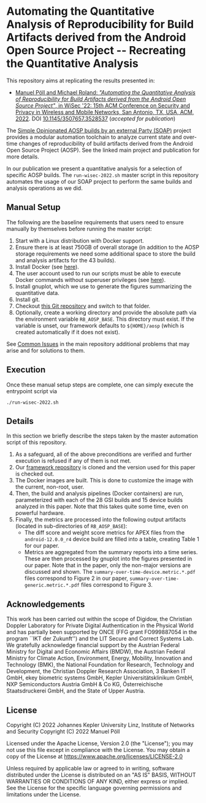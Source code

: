 # Automating the Quantitative Analysis of Reproducibility for Build Artifacts derived from the Android Open Source Project -- Recreating the Quantitative Analysis

This repository aims at replicating the results presented in:
- [Manuel Pöll and Michael Roland: *"Automating the Quantitative Analysis of Reproducibility for Build Artifacts derived from the Android Open Source Project"*, in WiSec '22: 15th ACM Conference on Security and Privacy in Wireless and Mobile Networks, San Antonio, TX, USA, ACM, 2022](https://www.digidow.eu/publications/2022-poell-wisec/Poell_2022_WiSec2022_ReproducibilityAOSP.pdf). DOI [10.1145/3507657.3528537](https://doi.org/10.1145/3507657.3528537) (*accepted for publication*)

The [Simple Opinionated AOSP builds by an external Party (SOAP)](https://github.com/mobilesec/reproducible-builds-aosp) project provides a modular automation toolchain to analyze current state and over-time changes of reproducibility of build artifacts derived from the Android Open Source Project (AOSP).
See the linked main project and publication for more details.

In our publication we present a quantitative analysis for a selection of specific AOSP builds.
The `run-wisec-2022.sh` master script in this repository automates the usage of our SOAP project to perform the same builds and analysis operations as we did.


## Manual Setup

The following are the baseline requirements that users need to ensure manually by themselves before running the master script:

1. Start with a Linux distribution with Docker support.
2. Ensure there is at least 750GB of overall storage (in addition to the AOSP storage requirements we need some additional space to store the build and analysis artifacts for the 43 builds).
3. Install Docker (see [here](https://docs.docker.com/engine/install/)).
4. The user account used to run our scripts must be able to execute Docker commands without superuser privileges (see [here](https://docs.docker.com/engine/install/linux-postinstall#manage-docker-as-a-non-root-user)).
5. Install gnuplot, which we use to generate the figures summarizing the quantitative data.
6. Install git.
7. Checkout [this Git repository](https://github.com/mobilesec/reproducible-builds-aosp-wisec) and switch to that folder.
8. Optionally, create a working directory and provide the absolute path via the environment variable `RB_AOSP_BASE`. This directory must exist. If the variable is unset, our framework defaults to `${HOME}/aosp` (which is created automatically if it does not exist).

See [Common Issues](https://github.com/mobilesec/reproducible-builds-aosp#common-issues) in the main repository additional problems that may arise and for solutions to them.


## Execution

Once these manual setup steps are complete, one can simply execute the entrypoint script via

```shell
./run-wisec-2022.sh
```


## Details

In this section we briefly describe the steps taken by the master automation script of this repository.

1. As a safeguard, all of the above preconditions are verified and further execution is refused if any of them is not met.
2. Our [framework repository](https://github.com/mobilesec/reproducible-builds-aosp) is cloned and the version used for this paper is checked out.
3. The Docker images are built. This is done to customize the image with the current, non-root, user.
4. Then, the build and analysis pipelines (Docker containers) are run, parameterized with each of the 28 GSI builds and 15 device builds analyzed in this paper. Note that this takes quite some time, even on powerful hardware.
5. Finally, the metrics are processed into the following output artifacts (located in sub-directories of `RB_AOSP_BASE`):
   - The diff score and weight score metrics for APEX files from the `android-12.0.0_r4` device build are filled into a table, creating Table 1 for our paper.
   - Metrics are aggregated from the summary reports into a time series. These are then processed by gnuplot into the figures presented in our paper. Note that in the paper, only the non-major versions are discussed and shown. The `summary-over-time-device.metric.*.pdf` files correspond to Figure 2 in our paper, `summary-over-time-generic.metric.*.pdf` files correspond to Figure 3.


## Acknowledgements

This work has been carried out within the scope of Digidow, the Christian Doppler Laboratory for Private Digital Authentication in the Physical World and has partially been supported by ONCE (FFG grant FO999887054 in the program ``IKT der Zukunft'') and the LIT Secure and Correct Systems Lab.
We gratefully acknowledge financial support by the Austrian Federal Ministry for Digital and Economic Affairs (BMDW), the Austrian Federal Ministry for Climate Action, Environment, Energy, Mobility, Innovation and Technology (BMK), the National Foundation for Research, Technology and Development, the Christian Doppler Research Association, 3 Banken IT GmbH, ekey biometric systems GmbH, Kepler Universitätsklinikum GmbH, NXP Semiconductors Austria GmbH & Co KG, Österreichische Staatsdruckerei GmbH, and the State of Upper Austria.


## License

Copyright (C) 2022 Johannes Kepler University Linz, Institute of Networks and Security
Copyright (C) 2022 Manuel Pöll

Licensed under the Apache License, Version 2.0 (the "License");
you may not use this file except in compliance with the License.
You may obtain a copy of the License at https://www.apache.org/licenses/LICENSE-2.0

Unless required by applicable law or agreed to in writing, software
distributed under the License is distributed on an "AS IS" BASIS,
WITHOUT WARRANTIES OR CONDITIONS OF ANY KIND, either express or implied.
See the License for the specific language governing permissions and
limitations under the License.
